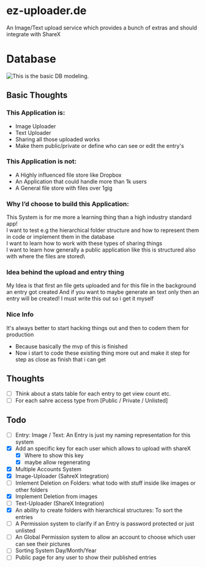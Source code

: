 # ez-uploader.de
An Image/Text upload service which provides a bunch of extras and should integrate with ShareX


Database
======
![This is the basic DB modeling.](https://images.jodu555.de/a3136c46fc90223942413b42d3c8a609.png "This is the db model till now.")


## Basic Thoughts
### This Application is:	
-	Image Uploader
-	Text Uploader
-	Sharing all those uploaded works
-	Make them public/private or define who can see or edit the entry's

### This Application is not:
-	A Highly influenced file store like Dropbox
-	An Application that could handle more than 1k users
-	A General file store with files over 1gig

### Why I’d choose to build this Application:
This System is for me more a learning thing than a high industry standard app!\
I want to test e.g the hierarchical folder structure and how to represent them in code or implement them in the database \
I want to learn how to work with these types of sharing things\
I want to learn how generally a public application like this is structured also with where the files are stored\

### Idea behind the upload and entry thing
My Idea is that first an file gets uploaded and for this file in the background an entry got created
And if you want to maybe generate an text only then an entry will be created! I must write this out so  i get it myself

### Nice Info
It's always better to start hacking things out and then to codem them for production
* Because basically the mvp of this is finished
* Now i start to code these existing thing more out and make it step for step as close as finish that i can get

## Thoughts
* [ ] Think about a stats table for each entry to get view count etc.
* [ ] For each sahre access type from [Public / Private / Unlisted]

## Todo
*	[ ]  Entry: Image / Text: An Entry is just my naming representation for this system
*   [x] Add an specific key for each user which allows to upload with shareX
    * [x] Where to show this key
    * [x] maybe allow regenerating
*	[x] Multiple Accounts System
*	[x] Image-Uploader (SahreX Integration)
*   [ ] Imlement Deletion on Folders: what todo with stuff inside like images or other folders
*   [x] Implement Deletion from images
*	[ ] Text-Uploader (ShareX Integration)
*	[x] An ability to create folders with hierarchical structures: To sort the entries
*	[ ] A Permission system to clarify if an Entry is password protected or just unlisted
*	[ ] An Global Permission system to allow an account to choose which user can see their pictures
*	[ ] Sorting System Day/Month/Year
*	[ ] Public page for any user to show their published entries
